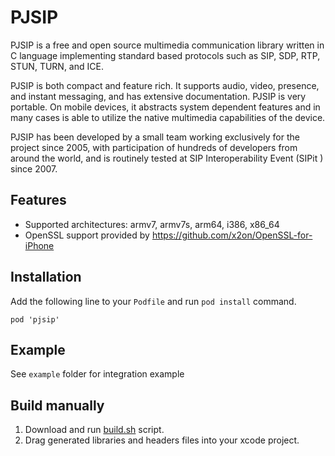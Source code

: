 
# PJSIP

PJSIP is a free and open source multimedia communication library written in C language implementing standard based protocols such as SIP, SDP, RTP, STUN, TURN, and ICE.

PJSIP is both compact and feature rich. It supports audio, video, presence, and instant messaging, and has extensive documentation. PJSIP is very portable. On mobile devices, it abstracts system dependent features and in many cases is able to utilize the native multimedia capabilities of the device.

PJSIP has been developed by a small team working exclusively for the project since 2005, with participation of hundreds of developers from around the world, and is routinely tested at SIP Interoperability Event (SIPit ) since 2007.

## Features

- Supported architectures: armv7, armv7s, arm64, i386, x86_64
- OpenSSL support provided by https://github.com/x2on/OpenSSL-for-iPhone

## Installation

Add the following line to your `Podfile` and run `pod install` command.

```
pod 'pjsip'
```

## Example

See `example` folder for integration example

## Build manually

1. Download and run [build.sh](https://github.com/chebur/pjsip/blob/master/build.sh) script.
2. Drag generated libraries and headers files into your xcode project.


